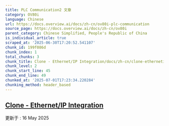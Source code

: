 ```yaml
---
title: PLC Communication2 文章
category: OV80i
language: Chinese
url: https://docs.overview.ai/docs/zh-cn/ov80i-plc-communication
source_page: https://docs.overview.ai/docs/zh-cn/ov80i
parent_category: Chinese Simplified, People's Republic of China
is_individual_article: true
scraped_at: '2025-06-30T17:20:52.541107'
chunk_id: 199f086d
chunk_index: 1
total_chunks: 3
chunk_title: Clone - Ethernet/IP Integration/docs/zh-cn/clone-ethernetip-integration-3
chunk_level: 2
chunk_start_line: 45
chunk_end_line: 49
chunked_at: '2025-07-01T17:23:34.220284'
chunking_method: header_based
---
```


## [Clone - Ethernet/IP Integration](/docs/zh-cn/clone-ethernetip-integration-3)

更新于 : 16 May 2025
